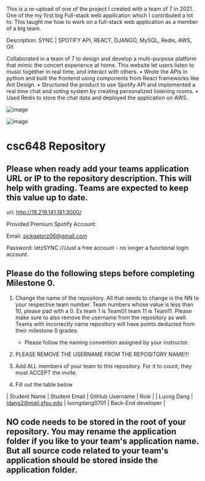 



This is a re-upload of one of the project I created with a team of 7 in 2021.
One of the my first big Full-stack web application which I contributed a lot to.
This taught me how to work on a full-stack web application as a member of a big team.

Description:
SYNC | SPOTIFY API, REACT, DJANGO, MySQL, Redis, AWS, Git 

Collaborated in a team of 7 to design and develop a multi-purpose platform that mimic the concert experience at
home. This website let users listen to music together in real time, and interact with others.
• Wrote the APIs in python and built the frontend using components from React frameworks like Ant Design.
• Structured the product to use Spotify API and implemented a real time chat and voting system by creating
personalized listening rooms.
• Used Redis to store the chat data and deployed the application on AWS.




![image](https://github.com/luongkhdang/SYNC-2021-SFSU/assets/173588546/5e0d7e57-d107-4c5f-ac79-43403ee9c915)

![image](https://github.com/luongkhdang/SYNC-2021-SFSU/assets/173588546/7013240d-1b57-4dc6-b341-95854abf2e76)






# csc648 Repository

## Please when ready add your teams application URL or IP to the repository description. This will help with grading. Teams are expected to keep this value up to date.

url: http://18.219.141.181:3000/

Provided Premium Spotify Account: 

Email: sickgatorz06@gmail.com

Password: letzSYNC ///Just a free account - no longer a functional login account.

## Please do the following steps before completing Milestone 0.
1. Change the name of the repository. All that needs to change is the NN to your respective team number. Team numbers whose value is less than 10, please pad with a 0. Ex team 1 is Team01 team 11 is Team11. Please make sure to also remove the username from the repository as well. Teams with incorrectly name repository will have points deducted from their milestone 0 grades.
      - Please follow the naming convention assigned by your instructor.

1. PLEASE REMOVE THE USERNAME FROM THE REPOSITORY NAME!!!

2. Add ALL members of your team to this repository. For it to count, they must ACCEPT the invite.

3. Fill out the table below


| Student Name | Student Email | GitHub Username | Role |
| Luong Dang    |  ldang2@mail.sfsu.edu           |     luongdang0701         | Back-End developer |


## NO code needs to be stored in the root of your repository. You may rename the application folder if you like to your team's application name. But all source code related to your team's application should be stored inside the application folder.

